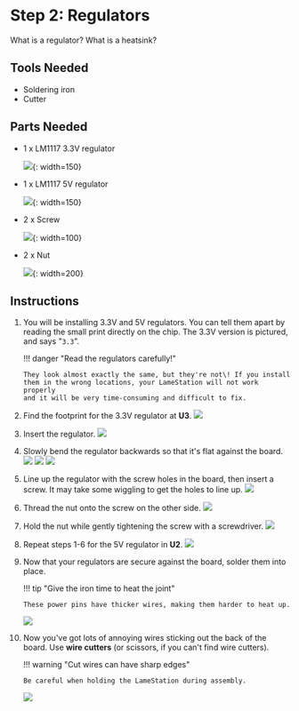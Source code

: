 # Step 2: Regulators

What is a regulator? What is a heatsink?

## Tools Needed

- Soldering iron
- Cutter

## Parts Needed

- 1 x LM1117 3.3V regulator

  ![](images/20578371.jpg){: width=150}

- 1 x LM1117 5V regulator

  ![](images/20578372.jpg){: width=150}

- 2 x Screw

  ![](images/15302677.jpg){: width=100}

- 2 x Nut

  ![](images/15302678.jpg){: width=200}

## Instructions

1.  You will be installing 3.3V and 5V regulators. You can tell them
    apart by reading the small print directly on the chip. The 3.3V
    version is pictured, and says "`3.3`".

    !!! danger "Read the regulators carefully!"

        They look almost exactly the same, but they're not\! If you install
        them in the wrong locations, your LameStation will not work properly
        and it will be very time-consuming and difficult to fix.

2.  Find the footprint for the 3.3V regulator at **U3**.
    ![](images/13893798.jpg?width=500)

3.  Insert the regulator.
    ![](images/13893799.jpg?width=500)

4.  Slowly bend the regulator backwards so that it's flat against the
    board.
    ![](images/13893800.jpg?width=500)
    ![](images/13893802.jpg?width=500)
    ![](images/13893803.jpg?width=500)

5.  Line up the regulator with the screw holes in the board, then insert
    a screw. It may take some wiggling to get the holes to line up.
    ![](images/13893805.jpg?width=500)

6.  Thread the nut onto the screw on the other side.
    ![](images/13893807.jpg?width=500)

7.  Hold the nut while gently tightening the screw with a screwdriver.
    ![](images/13893808.jpg?width=500)

8.  Repeat steps 1-6 for the 5V regulator in **U2**.
    ![](images/13893810.jpg?width=500)

9.  Now that your regulators are secure against the board, solder them
    into place.

    !!! tip "Give the iron time to heat the joint"

        These power pins have thicker wires, making them harder to heat up.

    ![](images/13893811.jpg?width=500)

10. Now you've got lots of annoying wires sticking out the back of the
    board. Use **wire cutters** (or scissors, if you can't find wire
    cutters).

    !!! warning "Cut wires can have sharp edges"

        Be careful when holding the LameStation during assembly.

    ![](images/13893812.jpg?width=500)
